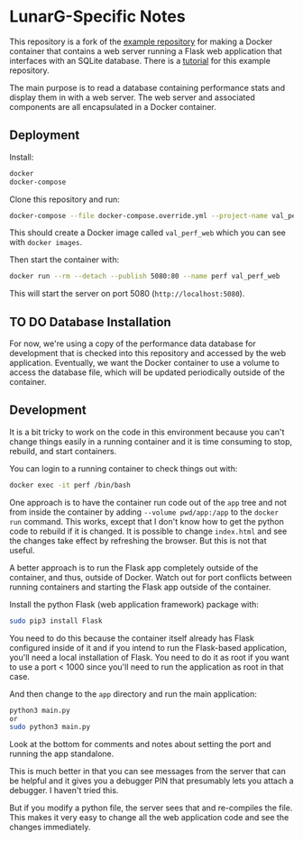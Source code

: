 # LunarG-Specific Notes

This repository is a fork of the [example
repository](https://github.com/maltesander/uwsgi-nginx-flask-python-sqlite-docker-example)
for making a Docker container that contains a web server running a Flask web
application that interfaces with an SQLite database. There is a
[tutorial](https://tutorial-academy.com/uwsgi-nginx-flask-python-sqlite-docker-example/)
for this example repository.

The main purpose is to read a database containing performance stats and display
them in with a web server.  The web server and associated components are all
encapsulated in a Docker container.

## Deployment

Install:

```sh
docker
docker-compose
```

Clone this repository and run:

```sh
docker-compose --file docker-compose.override.yml --project-name val_perf build
```

This should create a Docker image called `val_perf_web` which you can see with
`docker images`.

Then start the container with:

```sh
docker run --rm --detach --publish 5080:80 --name perf val_perf_web
```

This will start the server on port 5080 (`http://localhost:5080`).

## TO DO Database Installation

For now, we're using a copy of the performance data database for development
that is checked into this repository and accessed by the web application.
Eventually, we want the Docker container to use a volume to access the database
file, which will be updated periodically outside of the container.

## Development

It is a bit tricky to work on the code in this environment because you can't
change things easily in a running container and it is time consuming to stop,
rebuild, and start containers.

You can login to a running container to check things out with:

```sh
docker exec -it perf /bin/bash
```

One approach is to have the container run code out of the `app` tree and not
from inside the container by adding `--volume pwd/app:/app` to the `docker
run` command.  This works, except that I don't know how to get the python code
to rebuild if it is changed.  It is possible to change `index.html` and see the
changes take effect by refreshing the browser.  But this is not that useful.

A better approach is to run the Flask app completely outside of the container,
and thus, outside of Docker.  Watch out for port conflicts between running
containers and starting the Flask app outside of the container.

Install the python Flask (web application framework) package with:

```sh
sudo pip3 install Flask
```

You need to do this because the container itself already has Flask configured
inside of it and if you intend to run the Flask-based application, you'll need a
local installation of Flask.  You need to do it as root if you want to use a
port < 1000 since you'll need to run the application as root in that case.

And then change to the `app` directory and run the main application:

```sh
python3 main.py
or
sudo python3 main.py
```

Look at the bottom for comments and notes about setting the port and running the
app standalone.

This is much better in that you can see messages from the server that can be
helpful and it gives you a debugger PIN that presumably lets you attach a
debugger.  I haven't tried this.

But if you modify a python file, the server sees that and re-compiles the file.
This makes it very easy to change all the web application code and see the
changes immediately.
